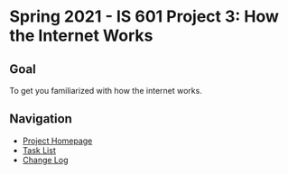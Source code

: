 # Spring 2021 - IS 601 Project 3: How the Internet Works

## Goal
To get you familiarized with how the internet works.

## Navigation

- [Project Homepage](https://pgs8.github.io/HowTheInternetWorks/)
- [Task List](TASKLIST.md)
- [Change Log](CHANGELOG.md)